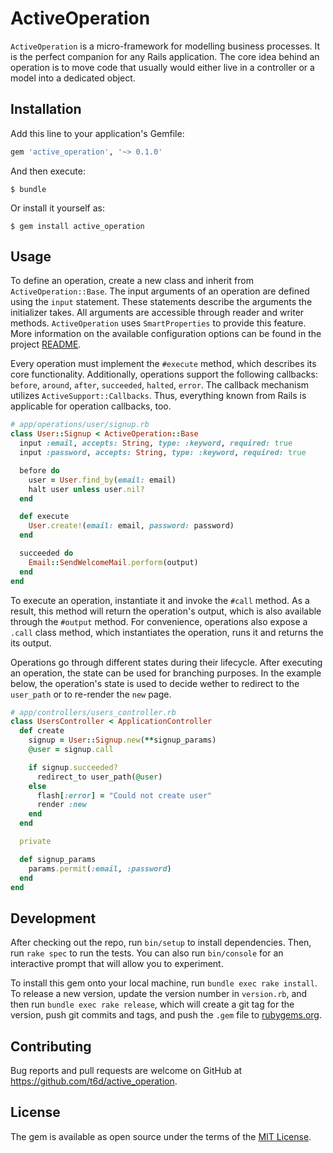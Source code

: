 # ActiveOperation

`ActiveOperation` is a micro-framework for modelling business processes.
It is the perfect companion for any Rails application.
The core idea behind an operation is to move code that usually would either live in a controller or a model into a dedicated object.

## Installation

Add this line to your application's Gemfile:

```ruby
gem 'active_operation', '~> 0.1.0'
```

And then execute:

```
$ bundle
```

Or install it yourself as:

```
$ gem install active_operation
```

## Usage

To define an operation, create a new class and inherit from `ActiveOperation::Base`.
The input arguments of an operation are defined using the `input` statement.
These statements describe the arguments the initializer takes.
All arguments are accessible through reader and writer methods.
`ActiveOperation` uses `SmartProperties` to provide this feature.
More information on the available configuration options can be found in the project [README](https://github.com/t6d/smart_properties).

Every operation must implement the `#execute` method, which describes its core functionality.
Additionally, operations support the following callbacks: `before`, `around`, `after`, `succeeded`, `halted`, `error`.
The callback mechanism utilizes `ActiveSupport::Callbacks`.
Thus, everything known from Rails is applicable for operation callbacks, too.

```ruby
# app/operations/user/signup.rb
class User::Signup < ActiveOperation::Base
  input :email, accepts: String, type: :keyword, required: true
  input :password, accepts: String, type: :keyword, required: true

  before do
    user = User.find_by(email: email)
    halt user unless user.nil?
  end

  def execute
    User.create!(email: email, password: password)
  end

  succeeded do
    Email::SendWelcomeMail.perform(output)
  end
end
```

To execute an operation, instantiate it and invoke the `#call` method.
As a result, this method will return the operation's output, which is also available through the `#output` method.
For convenience, operations also expose a `.call` class method, which instantiates the operation, runs it and returns the its output.

Operations go through different states during their lifecycle.
After executing an operation, the state can be used for branching purposes.
In the example below, the operation's state is used to decide wether to redirect to the `user_path` or to re-render the `new` page.

```ruby
# app/controllers/users_controller.rb
class UsersController < ApplicationController
  def create
    signup = User::Signup.new(**signup_params)
    @user = signup.call

    if signup.succeeded?
      redirect_to user_path(@user)
    else
      flash[:error] = "Could not create user"
      render :new
    end
  end

  private

  def signup_params
    params.permit(:email, :password)
  end
end
```

## Development

After checking out the repo, run `bin/setup` to install dependencies. Then, run `rake spec` to run the tests. You can also run `bin/console` for an interactive prompt that will allow you to experiment.

To install this gem onto your local machine, run `bundle exec rake install`. To release a new version, update the version number in `version.rb`, and then run `bundle exec rake release`, which will create a git tag for the version, push git commits and tags, and push the `.gem` file to [rubygems.org](https://rubygems.org).

## Contributing

Bug reports and pull requests are welcome on GitHub at https://github.com/t6d/active_operation.


## License

The gem is available as open source under the terms of the [MIT License](http://opensource.org/licenses/MIT).
